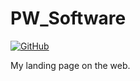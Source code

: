 PW_Software
=

[![GitHub](http://img.shields.io/badge/GitHub-NetOperatorWibby/PW_Software-07d0eb.svg?style=flat-square)](https://github.com/NetOperatorWibby/PW_Software)

My landing page on the web.